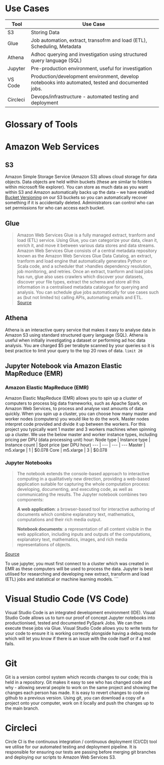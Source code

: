 # Use Cases
Tool | Use Case
--- | ---
S3 | Storing Data
Glue | Job automation, extract, transofrm and load (ETL), Scheduling, Metadata
Athena | Adhoc querying and investigation using structured query language (SQL)
Jupyter | Pre-production environment, useful for investigation
VS Code | Production/development environment, develop notebooks into automated, tested and documented jobs.
Circleci | Devops/infrastructure - automated testing and deployment


# Glossary of Tools

# Amazon Web Services
## S3
Amazon Simple Storage Service (Amazon S3) allows cloud storage for data objects.
Data objects are held within buckets (these are similar to folders within microsoft file explorer).
You can store as much data as you want within S3 and Amazon automatically backs up the data –
we have enabled [Bucket Versioning](https://docs.aws.amazon.com/AmazonS3/latest/userguide/Versioning.html) on our S3 buckets so you can automatically recover something if it is accidentally deleted.
Administrators can control who can set permissions for who can access each bucket.

## Glue
>Amazon Web Services Glue is a fully managed extract, tranform and load (ETL) service.
>Using Glue, you can categorize your data, clean it, enrich it, and move it between various data stores and data streams.
>Amazon Web Services Glue consists of a central metadata repository known as the Amazon Web Services Glue Data Catalog, an extract, tranform and load engine that automatically generates Python or Scala code, and a scheduler that >handles dependency resolution, job monitoring, and retries.
>Once an extract, tranform and load jobs has run, glue also uses crawlers which discover your datasets, discover your file types, extract the schema and store all this information in a centralised metadata catalogue for querying and analysis.
>You can schedule glue jobs automatically for use cases such as (but not limited to) calling APIs, automating emails and ETL.
><br>
[Source](https://docs.aws.amazon.com/glue/latest/dg/what-is-glue.html)

## Athena
Athena is an interactive query service that makes it easy to analyse data in Amazon S3 using standard structured query language (SQL).
Athena is useful when initially investigating a dataset or performing ad hoc data analysis.
You are charged $5 per terabyte scanned by your queries so it is best practice to limit your query to the top 20 rows of data.
`limit 20`

## Jupyter Notebook via Amazon Elastic MapReduce (EMR)
### Amazon Elastic MapReduce (EMR)
Amazon Elastic MapReduce (EMR) allows you to spin up a cluster of computers to process big data frameworks, such as Apache Spark, on Amazon Web Services, to process and analyse vast amounts of data quickly.
When you spin up a cluster, you can choose how many master and worker nodes (computers) you would like to do the work.
Master nodes interpret code provided and divide it up between the workers. For this project you typically want 1 master and 3 workers machines when spinning up a cluster.
We use the below master and worker instance types, including pricing per DPU (data processing unit) hour:
Node type | Instance type | Instance count | Spot price (per DPU hour)
--- | --- | --- | ---
Master | m5.xlarge | 1 | $0.078
Core | m5.xlarge | 3 | $0.078

### Jupyter Notebooks

>The notebook extends the console-based approach to interactive computing in a qualitatively new direction, providing a web-based application suitable for capturing the whole computation process: developing, documenting, and executing code, as well as communicating the results. The Jupyter notebook combines two components:
>
>**A web application**: a browser-based tool for interactive authoring of documents which combine explanatory text, mathematics, computations and their rich media output.
>
>**Notebook documents**: a representation of all content visible in the web application, including inputs and outputs of the computations, explanatory text, mathematics, images, and rich media representations of objects.

[Source](https://jupyter-notebook.readthedocs.io/en/stable/notebook.html)

To use jupyter, you must first connect to a cluster which was created in EMR as these computers will be used to process the data.
Jupyter is best utilised for researching and developing new extract, transform and load (ETL) jobs and statistical or machine learning models. ```

# Visual Studio Code (VS Code)
Visual Studio Code is an integrated development environment (IDE).
Visual Studio Code allows us to turn our proof of concept Jupyter notebooks into productionised, tested and documented PySpark Jobs. We can then execute these jobs via Glue.
Visual Studio Code allows you to write tests for your code to ensure it is working correctly alongside having a debug mode which will let you know if there is an issue with the code itself or if a test fails.

# Git
Git is a version control system which records changes to our code; this is held in a repository.
Git makes it easy to see who has changed code and why - allowing several people to work on the same project and showing the changes each person has made.
It is easy to revert changes to code on github to a previous version.
Using git, you can download a copy of a project onto your computer, work on it locally and push the changes up to the main branch.

# Circleci
Circle CI is the continuous integration / continuous deployment (CI/CD) tool we utilise for our automated testing and deployment pipeline. It is responsible for ensuring our tests are passing before merging git branches and deploying our scripts to Amazon Web Services S3.
